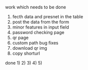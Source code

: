 work which needs to be done
1) fecth data and presnet in the table
2) post the data from the form
3) minor features in input field
4) password checking page
5) qr page
6) custom path bug fixes
7) download qr img
8) copy shorturl

done
1)
2)
3)
4)
5)
